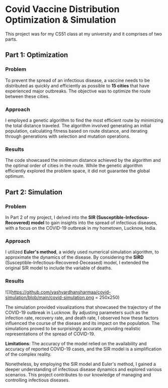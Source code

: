 # Covid Vaccine Distribution Optimization & Simulation

This project was for my CS51 class at my university and it comprises of two parts.

## Part 1: Optimization

### Problem
To prevent the spread of an infectious disease, a vaccine needs to be distributed as quickly and efficiently as possible to **15 cities** that have experienced major outbreaks. The objective was to optimize the route between these cities.

### Approach
I employed a genetic algorithm to find the most efficient route by minimizing the total distance traveled. The algorithm involved generating an initial population, calculating fitness based on route distance, and iterating through generations with selection and mutation operations.

### Results
The code showcased the minimum distance achieved by the algorithm and the optimal order of cities in the route. While the genetic algorithm efficiently explored the problem space, it did not guarantee the global optimum.

## Part 2: Simulation

### Problem
In Part 2 of my project, I delved into the **SIR (Susceptible-Infectious-Recovered) model** to gain insights into the spread of infectious diseases, with a focus on the COVID-19 outbreak in my hometown, Lucknow, India.

### Approach
I utilized **Euler's method**, a widely used numerical simulation algorithm, to approximate the dynamics of the disease. By considering the **SIRD** (Susceptible-Infectious-Recovered-Deceased) model, I extended the original SIR model to include the variable of deaths.

### Results
![](https://github.com/yashvardhansharmaa/covid-simulation/blob/main/covid-simulation.png = 250x250)

The simulation provided visualizations that showcased the trajectory of the COVID-19 outbreak in Lucknow. By adjusting parameters such as the infection rate, recovery rate, and death rate, I observed how these factors influenced the course of the disease and its impact on the population. The simulations proved to be surprisingly accurate, providing realistic representations of the spread of COVID-19.

**Limitations**: The accuracy of the model relied on the availability and accuracy of reported COVID-19 cases, and the SIR model is a simplification of the complex reality.

Nonetheless, by employing the SIR model and Euler's method, I gained a deeper understanding of infectious disease dynamics and explored various scenarios. This project contributes to our knowledge of managing and controlling infectious diseases.

